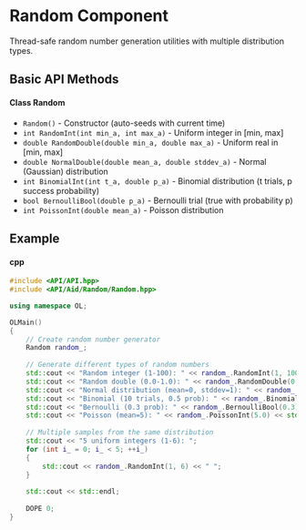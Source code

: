 # Random Component
Thread-safe random number generation utilities with multiple distribution types.

## Basic API Methods
#### Class Random
- `Random()` - Constructor (auto-seeds with current time)
- `int RandomInt(int min_a, int max_a)` - Uniform integer in [min, max]
- `double RandomDouble(double min_a, double max_a)` - Uniform real in [min, max]
- `double NormalDouble(double mean_a, double stddev_a)` - Normal (Gaussian) distribution
- `int BinomialInt(int t_a, double p_a)` - Binomial distribution (t trials, p success probability)
- `bool BernoulliBool(double p_a)` - Bernoulli trial (true with probability p)
- `int PoissonInt(double mean_a)` - Poisson distribution

## Example
#### cpp
```cpp
#include <API/API.hpp>
#include <API/Aid/Random/Random.hpp>

using namespace OL;

OLMain()
{
    // Create random number generator
    Random random_;
    
    // Generate different types of random numbers
    std::cout << "Random integer (1-100): " << random_.RandomInt(1, 100) << std::endl;
    std::cout << "Random double (0.0-1.0): " << random_.RandomDouble(0.0, 1.0) << std::endl;
    std::cout << "Normal distribution (mean=0, stddev=1): " << random_.NormalDouble(0.0, 1.0) << std::endl;
    std::cout << "Binomial (10 trials, 0.5 prob): " << random_.BinomialInt(10, 0.5) << std::endl;
    std::cout << "Bernoulli (0.3 prob): " << random_.BernoulliBool(0.3) << std::endl;
    std::cout << "Poisson (mean=5): " << random_.PoissonInt(5.0) << std::endl;
    
    // Multiple samples from the same distribution
    std::cout << "5 uniform integers (1-6): ";
    for (int i_ = 0; i_ < 5; ++i_) 
    {
        std::cout << random_.RandomInt(1, 6) << " ";
    }
    
    std::cout << std::endl;
    
    DOPE 0;
}
```
